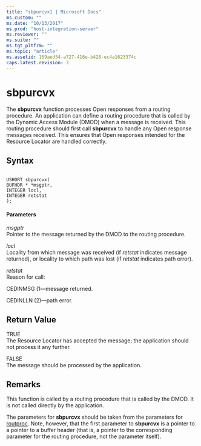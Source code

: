 ```yaml
---
title: "sbpurcvx1 | Microsoft Docs"
ms.custom: ""
ms.date: "10/13/2017"
ms.prod: "host-integration-server"
ms.reviewer: ""
ms.suite: ""
ms.tgt_pltfrm: ""
ms.topic: "article"
ms.assetid: 169aed54-a727-416e-b426-ec4a1623374c
caps.latest.revision: 3
---
```

# sbpurcvx
The **sbpurcvx** function processes Open responses from a routing procedure. An application can define a routing procedure that is called by the Dynamic Access Module (DMOD) when a message is received. This routing procedure should first call **sbpurcvx** to handle any Open response messages received. This ensures that Open responses intended for the Resource Locator are handled correctly.  
  
## Syntax  
  
```  
  
USHORT sbpurcvx(   
BUFHDR * *msgptr,   
INTEGER locl,   
INTEGER retstat  
);  
```  
  
#### Parameters  
 *msgptr*  
 Pointer to the message returned by the DMOD to the routing procedure.  
  
 *locl*  
 Locality from which message was received (if *retstat* indicates message returned), or locality to which path was lost (if *retstat* indicates path error).  
  
 *retstat*  
 Reason for call:  
  
 CEDINMSG (1—message returned.  
  
 CEDINLLN (2)—path error.  
  
## Return Value  
 TRUE  
 The Resource Locator has accepted the message; the application should not process it any further.  
  
 FALSE  
 The message should be processed by the application.  
  
## Remarks  
 This function is called by a routing procedure that is called by the DMOD. It is not called directly by the application.  
  
 The parameters for **sbpurcvx** should be taken from the parameters for [routproc](../core/routproc.md). Note, however, that the first parameter to **sbpurcvx** is a pointer to a pointer to a buffer header (that is, a pointer to the corresponding parameter for the routing procedure, not the parameter itself).